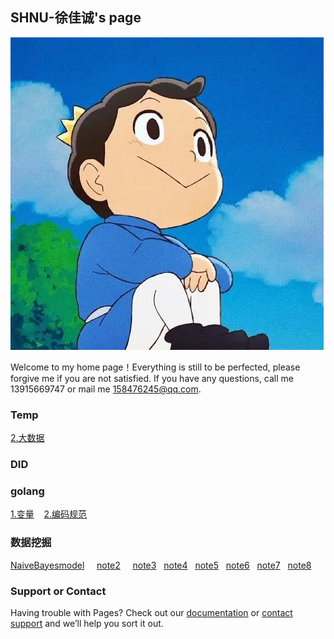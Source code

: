 ## SHNU-徐佳诚's page
![alt 波吉](./Picture1.webp)  

Welcome to my home page！Everything is still to be perfected, please forgive me if you are not satisfied. If you have any questions, call me 13915669747 or mail me 158476245@qq.com.
### Temp  
[2.大数据](./大数据分布式式存储.rar)

### DID
  
  
### golang
[1.变量](./变量.md)  &nbsp;&nbsp;&nbsp;[2.编码规范](./编码规范.md)




### 数据挖掘

[NaiveBayesmodel](./NaiveBayesmodel.md)&nbsp;&nbsp; &nbsp;&nbsp;[note2](./note2.md)&nbsp;&nbsp; &nbsp;&nbsp;[note3](./note3.md) &nbsp;&nbsp;[note4](./note4.md)&nbsp;&nbsp;&nbsp;[note5](./note5.md)&nbsp;&nbsp;&nbsp;[note6](./note6.md)&nbsp;&nbsp;&nbsp;[note7](./note7.md)&nbsp;&nbsp;&nbsp;[note8](./note8.md)



### Support or Contact

Having trouble with Pages? Check out our [documentation](https://docs.github.com/categories/github-pages-basics/) or [contact support](https://support.github.com/contact) and we’ll help you sort it out.

